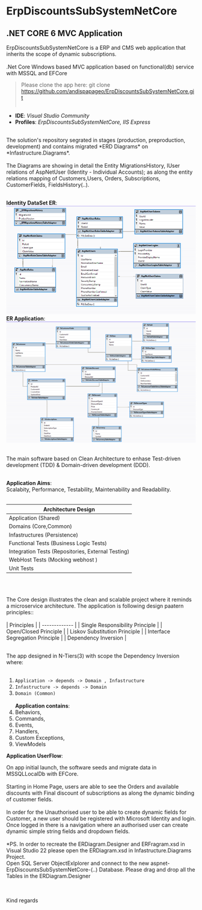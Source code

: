 # ErpDiscountsSubSystemNetCore

## .NET CORE 6 MVC Application

ErpDiscountsSubSystemNetCore is a ERP and CMS web application that inherits the scope of dynamic subscriptions. <br/>
<br/>
.Net Core Windows based MVC application based on functional(db) service with MSSQL and EFCore<br/>

> Please clone the app here: git clone https://github.com/andispapageo/ErpDiscountsSubSystemNetCore.git
<br/><br/>
- __IDE__: *Visual Studio Community* <br/>
- __Profiles__: *ErpDiscountsSubSystemNetCore, IIS Express* <br/>

<br/>
The solution's repository segrated in stages (production, preproduction, development) and contains migrated *ERD Diagrams* on *Infastructure.Diagrams*. <br/> <br/>
The Diagrams are showing in detail the Entity MigrationsHistory, IUser relations of AspNetUser (Identity - Individual Accounts); as along the entity relations mapping of
Customers,Users, Orders, Subscriptions, CustomerFields, FieldsHistory(..).<br/><br/>

**Identity DataSet ER**: <br/>
![Alt text](https://github.com/andispapageo/ErpDiscountsSubSystemNetCore/blob/master/Infastructure.Diagrams/Screenshots/IdentityERDiagram.png?raw=true)<br/>
**ER Application**: <br/>
![Alt text](https://github.com/andispapageo/ErpDiscountsSubSystemNetCore/blob/master/Infastructure.Diagrams/Screenshots/MainERDiagram.png)

<br/>
 The main software based on Clean Architecture to enhase Test-driven development (TDD) & Domain-driven development (DDD).<br/>
<br/>

**Application Aims**: <br/>
Scalabity, Performance, Testability, Maintenability and Readability.
<br/><br/>

| Architecture Design                                                       |
| ------------- |
| Application (Shared) |
| Domains  (Core,Common) |
| Infastructures  (Persistence) |
| Functional Tests  (Business Logic Tests)          |
| Integration Tests  (Repositories, External Testing)                          |
| WebHost Tests  (Mocking webhost )|
| Unit Tests  |
<br/><br/>

The Core design illustrates the clean and scalable project where it reminds a microservice architecture. The application is following design paatern principles::
<br/><br/>
| Principles |
| ------------- |
| Single Responsibility Principle  |
| Open/Closed Principle  |
| Liskov Substitution Principle  |
| Interface Segregation Principle  |
| Dependency Inversion  |
<br/><br/>

The app designed in N-Tiers(3) with scope the Dependency Inversion where: <br/> <br/>
1. ```Application -> depends -> Domain , Infastructure```<br/>
1. ```Infastructure -> depends -> Domain```<br/>
1. ```Domain (Common) ```
<br/><br/>
**Application contains**: <br/>
1. Behaviors,  <br/>
1. Commands, <br/>
1. Events, <br/>
1. Handlers, <br/>
1. Custom Exceptions, <br/>
1. ViewModels

**Application UserFlow**: <br/>

On app initial launch, the software seeds and migrate data in MSSQLLocalDb with EFCore.<br/><br/>
Starting in Home Page, users are able to see the Orders and available discounts with Final discount of subscriptions as along the dynamic binding of customer fields.<br/><br/>
In order for the Unauthorised user to be able to create dynamic fields for Customer, a new user should be registered with Microsoft Identity and login. Once logged in there is a navigation where an authorised user can create dynamic simple string fields and dropdown fields. 
<br/><br/>
*PS. In order to recreate the ERDiagram.Designer and ERFragram.xsd in Visual Studio 22 please open the ERDiagram.xsd in Infastructure.Diagrams Project.<br/> Open SQL Server ObjectExlplorer and connect to the new aspnet-ErpDiscountsSubSystemNetCore-(..) Database. Please drag and drop all the Tables in the ERDiagram.Designer

<br/><br/>
Kind regards


 
